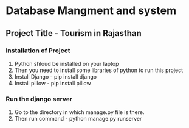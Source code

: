# Database Mangment and system

## Project Title - Tourism in Rajasthan
### Installation of Project

1. Python shloud be installed on your laptop
2. Then you need to install some libraries of python to run this project
3. Install Django - pip install django
4. Install pillow - pip install pillow

### Run the django server
1. Go to the directory in which manage.py file is there.
2. Then run command - python manage.py runserver